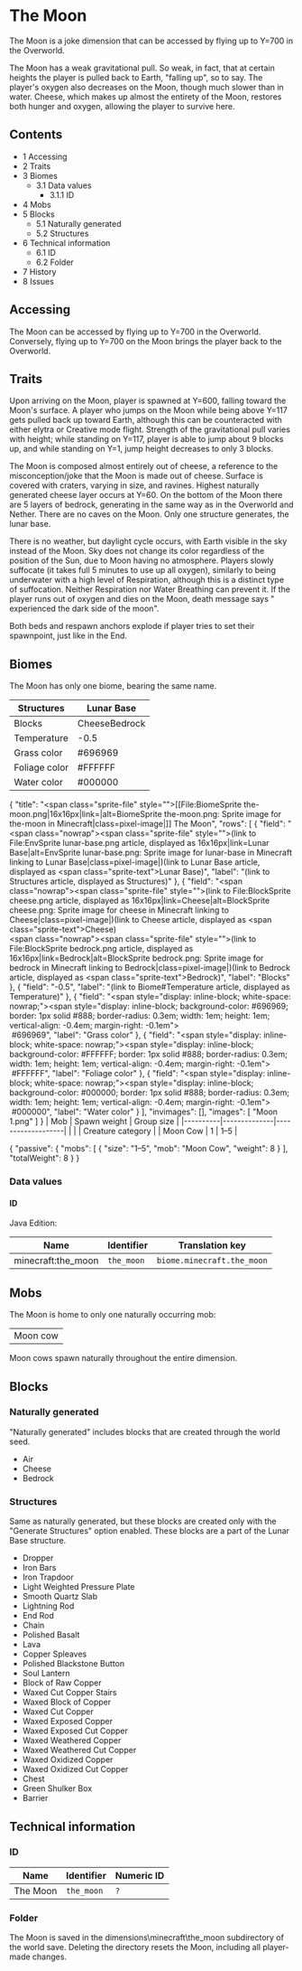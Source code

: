 # The Moon
The Moon is a joke dimension that can be accessed by flying up to Y=700 in the Overworld.

The Moon has a weak gravitational pull. So weak, in fact, that at certain heights the player is pulled back to Earth, "falling up", so to say. The player's oxygen also decreases on the Moon, though much slower than in water. Cheese, which makes up almost the entirety of the Moon, restores both hunger and oxygen, allowing the player to survive here.

## Contents
- 1 Accessing
- 2 Traits
- 3 Biomes
	- 3.1 Data values
		- 3.1.1 ID
- 4 Mobs
- 5 Blocks
	- 5.1 Naturally generated
	- 5.2 Structures
- 6 Technical information
	- 6.1 ID
	- 6.2 Folder
- 7 History
- 8 Issues

## Accessing
The Moon can be accessed by flying up to Y=700 in the Overworld. Conversely, flying up to Y=700 on the Moon brings the player back to the Overworld.

## Traits
Upon arriving on the Moon, player is spawned at Y=600, falling toward the Moon's surface. A player who jumps on the Moon while being above Y=117 gets pulled back up toward Earth, although this can be counteracted with either elytra or Creative mode flight. Strength of the gravitational pull varies with height; while standing on Y=117, player is able to jump about 9 blocks up, and while standing on Y=1, jump height decreases to only 3 blocks.

The Moon is composed almost entirely out of cheese, a reference to the misconception/joke that the Moon is made out of cheese. Surface is covered with craters, varying in size, and ravines. Highest naturally generated cheese layer occurs at Y=60. On the bottom of the Moon there are 5 layers of bedrock, generating in the same way as in the Overworld and Nether. There are no caves on the Moon. Only one structure generates, the lunar base.

There is no weather, but daylight cycle occurs, with Earth visible in the sky instead of the Moon. Sky does not change its color regardless of the position of the Sun, due to Moon having no atmosphere. Players slowly suffocate (it takes full 5 minutes to use up all oxygen), similarly to being underwater with a high level of Respiration, although this is a distinct type of suffocation. Neither Respiration nor Water Breathing can prevent it. If the player runs out of oxygen and dies on the Moon, death message says "<player> experienced the dark side of the moon".

Both beds and respawn anchors explode if player tries to set their spawnpoint, just like in the End.

## Biomes
The Moon has only one biome, bearing the same name.

| Structures    | Lunar Base    |
|---------------|---------------|
| Blocks        | CheeseBedrock |
| Temperature   | -0.5          |
| Grass color   | #696969       |
| Foliage color | #FFFFFF       |
| Water color   | #000000       |

{
    "title": "<span class=\"sprite-file\" style=\"\">[[File:BiomeSprite the-moon.png|16x16px|link=|alt=BiomeSprite the-moon.png: Sprite image for the-moon in Minecraft|class=pixel-image|]]</span> The Moon",
    "rows": [
        {
            "field": "<span class=\"nowrap\"><span class=\"sprite-file\" style=\"\">(link to File:EnvSprite lunar-base.png article, displayed as 16x16px|link=Lunar Base|alt=EnvSprite lunar-base.png: Sprite image for lunar-base in Minecraft linking to Lunar Base|class=pixel-image|)</span>(link to Lunar Base article, displayed as <span class=\"sprite-text\">Lunar Base</span>)</span>",
            "label": "(link to Structures article, displayed as Structures)"
        },
        {
            "field": "<span class=\"nowrap\"><span class=\"sprite-file\" style=\"\">(link to File:BlockSprite cheese.png article, displayed as 16x16px|link=Cheese|alt=BlockSprite cheese.png: Sprite image for cheese in Minecraft linking to Cheese|class=pixel-image|)</span>(link to Cheese article, displayed as <span class=\"sprite-text\">Cheese</span>)</span><br><span class=\"nowrap\"><span class=\"sprite-file\" style=\"\">(link to File:BlockSprite bedrock.png article, displayed as 16x16px|link=Bedrock|alt=BlockSprite bedrock.png: Sprite image for bedrock in Minecraft linking to Bedrock|class=pixel-image|)</span>(link to Bedrock article, displayed as <span class=\"sprite-text\">Bedrock</span>)</span>",
            "label": "Blocks"
        },
        {
            "field": "-0.5",
            "label": "(link to Biome#Temperature article, displayed as Temperature)"
        },
        {
            "field": "<span style=\"display: inline-block; white-space: nowrap;\"><span style=\"display: inline-block; background-color: #696969; border: 1px solid #888; border-radius: 0.3em; width: 1em; height: 1em; vertical-align: -0.4em; margin-right: -0.1em\"><br></span> #696969</span>",
            "label": "Grass color"
        },
        {
            "field": "<span style=\"display: inline-block; white-space: nowrap;\"><span style=\"display: inline-block; background-color: #FFFFFF; border: 1px solid #888; border-radius: 0.3em; width: 1em; height: 1em; vertical-align: -0.4em; margin-right: -0.1em\"><br></span> #FFFFFF</span>",
            "label": "Foliage color"
        },
        {
            "field": "<span style=\"display: inline-block; white-space: nowrap;\"><span style=\"display: inline-block; background-color: #000000; border: 1px solid #888; border-radius: 0.3em; width: 1em; height: 1em; vertical-align: -0.4em; margin-right: -0.1em\"><br></span> #000000</span>",
            "label": "Water color"
        }
    ],
    "invimages": [],
    "images": [
        "Moon 1.png"
    ]
}
| Mob      | Spawn weight | Group size        |
|----------|--------------|-------------------|
|          |              | Creature category |
| Moon Cow | 1            | 1–5               |

{ "passive": { "mobs": [ { "size": "1&ndash;5", "mob": "Moon Cow", "weight": 8 } ], "totalWeight": 8 } }
### Data values
#### ID
Java Edition:

| Name               | Identifier | Translation key            |
|--------------------|------------|----------------------------|
| minecraft:the_moon | `the_moon` | `biome.minecraft.the_moon` |

## Mobs
The Moon is home to only one naturally occurring mob:

|          |
|----------|
| Moon cow |

Moon cows spawn naturally throughout the entire dimension.

## Blocks
### Naturally generated
"Naturally generated" includes blocks that are created through the world seed.

- Air
- Cheese
- Bedrock

### Structures
Same as naturally generated, but these blocks are created only with the "Generate Structures" option enabled. These blocks are a part of the Lunar Base structure.

- Dropper
- Iron Bars
- Iron Trapdoor
- Light Weighted Pressure Plate
- Smooth Quartz Slab
- Lightning Rod
- End Rod
- Chain
- Polished Basalt
- Lava
- Copper Spleaves
- Polished Blackstone Button
- Soul Lantern
- Block of Raw Copper
- Waxed Cut Copper Stairs
- Waxed Block of Copper
- Waxed Cut Copper
- Waxed Exposed Copper
- Waxed Exposed Cut Copper
- Waxed Weathered Copper
- Waxed Weathered Cut Copper
- Waxed Oxidized Copper
- Waxed Oxidized Cut Copper
- Chest
- Green Shulker Box
- Barrier

## Technical information
### ID
| Name     | Identifier | Numeric ID |
|----------|------------|------------|
| The Moon | `the_moon` | `?`        |

### Folder
The Moon is saved in the dimensions\minecraft\the_moon subdirectory of the world save. Deleting the directory resets the Moon, including all player-made changes.



